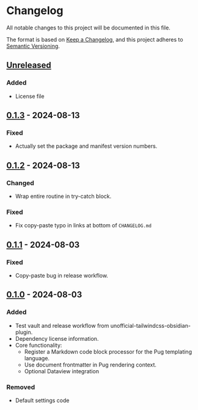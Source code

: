 # Changelog

All notable changes to this project will be documented in this file.

The format is based on [Keep a Changelog](https://keepachangelog.com/en/1.0.0/),
and this project adheres to
[Semantic Versioning](https://semver.org/spec/v2.0.0.html).

<!-- #### Subheading order reference -->
<!-- -   `Added` -->
<!-- -   `Changed` -->
<!-- -   `Deprecated` -->
<!-- -   `Removed` -->
<!-- -   `Fixed` -->
<!-- -   `Security` -->

## [Unreleased]

### Added

- License file

## [0.1.3] - 2024-08-13

### Fixed

- Actually set the package and manifest version numbers.

## [0.1.2] - 2024-08-13

### Changed

- Wrap entire routine in try-catch block.

### Fixed

- Fix copy-paste typo in links at bottom of `CHANGELOG.md`

## [0.1.1] - 2024-08-03

### Fixed

- Copy-paste bug in release workflow.

## [0.1.0] - 2024-08-03

### Added

- Test vault and release workflow from unofficial-tailwindcss-obsidian-plugin.
- Dependency license information.
- Core functionality:
  - Register a Markdown code block processor for the Pug templating language.
  - Use document frontmatter in Pug rendering context.
  - Optional Dataview integration

### Removed

- Default settings code

[unreleased]: https://github.com/nicholas-wilcox/unofficial-pug-obsidian-plugin/compare/0.1.3...HEAD
[0.1.3]: https://github.com/nicholas-wilcox/unofficial-pug-obsidian-plugin/compare/0.1.2...0.1.3
[0.1.2]: https://github.com/nicholas-wilcox/unofficial-pug-obsidian-plugin/compare/0.1.1...0.1.2
[0.1.1]: https://github.com/nicholas-wilcox/unofficial-pug-obsidian-plugin/compare/0.1.0...0.1.1
[0.1.0]: https://github.com/nicholas-wilcox/unofficial-pug-obsidian-plugin/releases/tag/0.1.0
